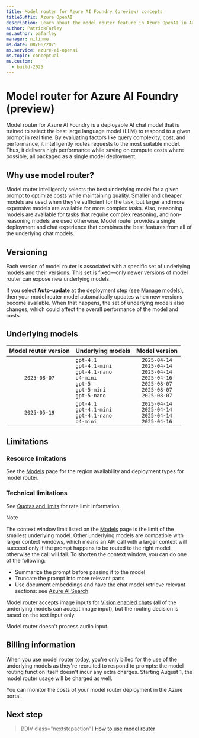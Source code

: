 ```yaml
---
title: Model router for Azure AI Foundry (preview) concepts
titleSuffix: Azure OpenAI
description: Learn about the model router feature in Azure OpenAI in Azure AI Foundry Models.
author: PatrickFarley
ms.author: pafarley
manager: nitinme
ms.date: 08/06/2025
ms.service: azure-ai-openai
ms.topic: conceptual
ms.custom:
  - build-2025
---
```


# Model router for Azure AI Foundry (preview)

Model router for Azure AI Foundry is a deployable AI chat model that is trained to select the best large language model (LLM) to respond to a given prompt in real time. By evaluating factors like query complexity, cost, and performance, it intelligently routes requests to the most suitable model. Thus, it delivers high performance while saving on compute costs where possible, all packaged as a single model deployment.

## Why use model router?

Model router intelligently selects the best underlying model for a given prompt to optimize costs while maintaining quality. Smaller and cheaper models are used when they're sufficient for the task, but larger and more expensive models are available for more complex tasks. Also, reasoning models are available for tasks that require complex reasoning, and non-reasoning models are used otherwise. Model router provides a single deployment and chat experience that combines the best features from all of the underlying chat models.

## Versioning 

Each version of model router is associated with a specific set of underlying models and their versions. This set is fixed&mdash;only newer versions of model router can expose new underlying models.

If you select **Auto-update** at the deployment step (see [Manage models](/azure/ai-foundry/openai/how-to/working-with-models?tabs=powershell#model-updates)), then your model router model automatically updates when new versions become available. When that happens, the set of underlying models also changes, which could affect the overall performance of the model and costs.

## Underlying models

|Model router version|Underlying models| Model version
|:---:|:---|:----:|
| `2025-08-07` | `gpt-4.1` </br>`gpt-4.1-mini` </br>`gpt-4.1-nano` </br>`o4-mini` </br> `gpt-5`  <br> `gpt-5-mini`  <br> `gpt-5-nano`   | `2025-04-14` <br> `2025-04-14` <br> `2025-04-14` <br> `2025-04-16` <br> `2025-08-07` <br> `2025-08-07` <br> `2025-08-07` |
|`2025-05-19`| `gpt-4.1` </br>`gpt-4.1-mini` </br>`gpt-4.1-nano` </br>`o4-mini`  |  `2025-04-14` <br> `2025-04-14` <br> `2025-04-14` <br> `2025-04-16` |


## Limitations

### Resource limitations

See the [Models](../concepts/models.md#model-router) page for the region availability and deployment types for model router.

### Technical limitations

See [Quotas and limits](/azure/ai-foundry/openai/quotas-limits) for rate limit information.

> [!NOTE]
> The context window limit listed on the [Models](../concepts/models.md#model-router) page is the limit of the smallest underlying model. Other underlying models are compatible with larger context windows, which means an API call with a larger context will succeed only if the prompt happens to be routed to the right model, otherwise the call will fail. To shorten the context window, you can do one of the following:
> - Summarize the prompt before passing it to the model
> - Truncate the prompt into more relevant parts
> - Use document embeddings and have the chat model retrieve relevant sections: see [Azure AI Search](/azure/search/search-what-is-azure-search) 

Model router accepts image inputs for [Vision enabled chats](/azure/ai-foundry/openai/how-to/gpt-with-vision) (all of the underlying models can accept image input), but the routing decision is based on the text input only.

Model router doesn't process audio input.

## Billing information

When you use model router today, you're only billed for the use of the underlying models as they're recruited to respond to prompts: the model routing function itself doesn't incur any extra charges. Starting August 1, the model router usage will be charged as well.

You can monitor the costs of your model router deployment in the Azure portal.

## Next step

> [!DIV class="nextstepaction"]
> [How to use model router](../how-to/model-router.md)
